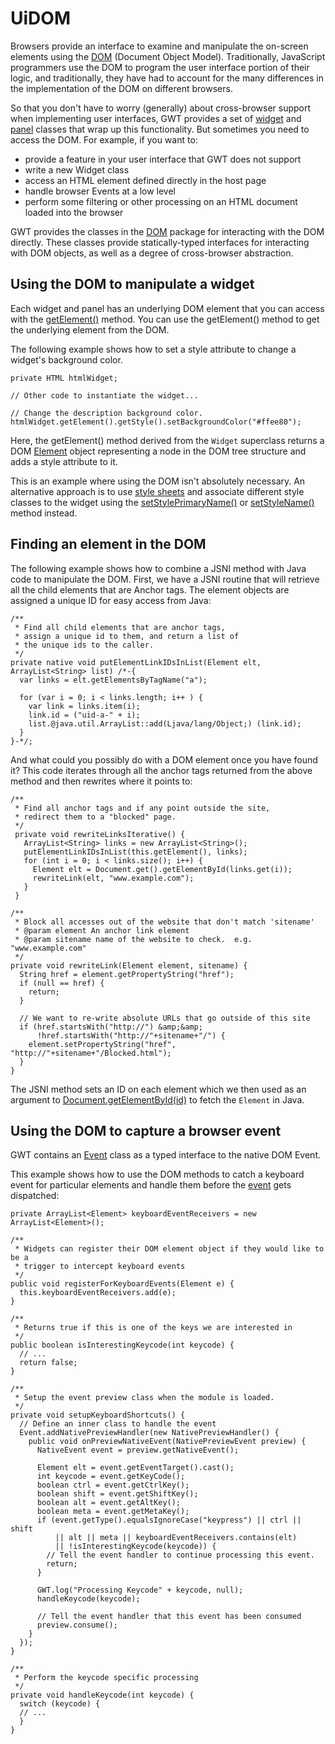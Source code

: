 UiDOM
===

Browsers provide an interface to examine and manipulate the on-screen elements using the [DOM](http://w3c.org/DOM/) (Document Object Model).
Traditionally, JavaScript programmers use the DOM to program the user interface portion of their logic, and traditionally, they have had to account for the many differences in the
implementation of the DOM on different browsers.

So that you don't have to worry (generally) about cross-browser support when implementing user interfaces, GWT provides a set of [widget](DevGuideUiWidgets.html) and [panel](DevGuideUiPanels.html) classes that wrap up this functionality. But sometimes you need to access the DOM. For example, if you
want to:

*   provide a feature in your user interface that GWT does not support
*   write a new Widget class
*   access an HTML element defined directly in the host page
*   handle browser Events at a low level
*   perform some filtering or other processing on an HTML document loaded into the browser

GWT provides the classes in the [DOM](/javadoc/latest/com/google/gwt/dom/client/package-summary.html)
package for interacting with the DOM directly. These classes provide statically-typed interfaces for interacting with DOM objects, as well as a degree of
cross-browser abstraction.

## Using the DOM to manipulate a widget

Each widget and panel has an underlying DOM element that you can access with the [getElement()](/javadoc/latest/com/google/gwt/user/client/ui/UIObject.html#getElement--) method. You can use the
getElement() method to get the underlying element from the DOM.

The following example shows how to set a style attribute to change a widget's background color.

```
private HTML htmlWidget;

// Other code to instantiate the widget...

// Change the description background color.
htmlWidget.getElement().getStyle().setBackgroundColor("#ffee80");
```

Here, the getElement() method derived from the `Widget` superclass returns a DOM [Element](/javadoc/latest/com/google/gwt/dom/client/Element.html) object representing a node in the DOM tree
structure and adds a style attribute to it.

This is an example where using the DOM isn't absolutely necessary. An alternative approach is to use [style sheets](DevGuideUiCss.html) and
associate different style classes to the widget using the [setStylePrimaryName()](/javadoc/latest/com/google/gwt/user/client/ui/UIObject.html#setStylePrimaryName-java.lang.String-) or [setStyleName()](/javadoc/latest/com/google/gwt/user/client/ui/UIObject.html#setStyleName-java.lang.String-) method
instead.

## Finding an element in the DOM

The following example shows how to combine a JSNI method with Java code to manipulate the DOM. First, we have a JSNI routine that will retrieve all the child elements that are
Anchor tags. The element objects are assigned a unique ID for easy access from Java:

```
/**
 * Find all child elements that are anchor tags,
 * assign a unique id to them, and return a list of
 * the unique ids to the caller.
 */
private native void putElementLinkIDsInList(Element elt, ArrayList<String> list) /*-{
  var links = elt.getElementsByTagName("a");

  for (var i = 0; i < links.length; i++ ) {
    var link = links.item(i);
    link.id = ("uid-a-" + i);
    list.@java.util.ArrayList::add(Ljava/lang/Object;) (link.id);
  }
}-*/;
```

And what could you possibly do with a DOM element once you have found it? This code iterates through all the anchor tags returned from the above method and then rewrites where
it points to:

```
/**
 * Find all anchor tags and if any point outside the site, 
 * redirect them to a "blocked" page.
 */
 private void rewriteLinksIterative() {
   ArrayList<String> links = new ArrayList<String>();
   putElementLinkIDsInList(this.getElement(), links);
   for (int i = 0; i < links.size(); i++) {
     Element elt = Document.get().getElementById(links.get(i));
     rewriteLink(elt, "www.example.com");
   }
 }

/**
 * Block all accesses out of the website that don't match 'sitename'
 * @param element An anchor link element
 * @param sitename name of the website to check.  e.g. "www.example.com"
 */
private void rewriteLink(Element element, sitename) {
  String href = element.getPropertyString("href");
  if (null == href) {
    return;
  }

  // We want to re-write absolute URLs that go outside of this site
  if (href.startsWith("http://") &amp;&amp;
      !href.startsWith("http://"+sitename+"/") {
    element.setPropertyString("href", "http://"+sitename+"/Blocked.html");
  }
}
```

The JSNI method sets an ID on each element which we then used as an argument to [Document.getElementById(id)](/javadoc/latest/com/google/gwt/dom/client/Document.html#getElementById-java.lang.String-) to
fetch the `Element` in Java.

## Using the DOM to capture a browser event

GWT contains an [Event](/javadoc/latest/com/google/gwt/dom/client/NativeEvent.html) class as a typed interface to the
native DOM Event.

This example shows how to use the DOM methods to catch a keyboard event for particular elements and handle them before the [event](DevGuideUiHandlers.html) gets dispatched:

```
private ArrayList<Element> keyboardEventReceivers = new ArrayList<Element>();

/**
 * Widgets can register their DOM element object if they would like to be a
 * trigger to intercept keyboard events
 */
public void registerForKeyboardEvents(Element e) {
  this.keyboardEventReceivers.add(e);
}

/**
 * Returns true if this is one of the keys we are interested in
 */
public boolean isInterestingKeycode(int keycode) {
  // ...
  return false;
}

/**
 * Setup the event preview class when the module is loaded.
 */
private void setupKeyboardShortcuts() {
  // Define an inner class to handle the event
  Event.addNativePreviewHandler(new NativePreviewHandler() {
    public void onPreviewNativeEvent(NativePreviewEvent preview) {
      NativeEvent event = preview.getNativeEvent();

      Element elt = event.getEventTarget().cast();
      int keycode = event.getKeyCode();
      boolean ctrl = event.getCtrlKey();
      boolean shift = event.getShiftKey();
      boolean alt = event.getAltKey();
      boolean meta = event.getMetaKey();
      if (event.getType().equalsIgnoreCase("keypress") || ctrl || shift
          || alt || meta || keyboardEventReceivers.contains(elt)
          || !isInterestingKeycode(keycode)) {
        // Tell the event handler to continue processing this event.
        return;
      }

      GWT.log("Processing Keycode" + keycode, null);
      handleKeycode(keycode);

      // Tell the event handler that this event has been consumed
      preview.consume();
    }
  });
}

/**
 * Perform the keycode specific processing
 */
private void handleKeycode(int keycode) {
  switch (keycode) {
  // ...
  }
}
```

